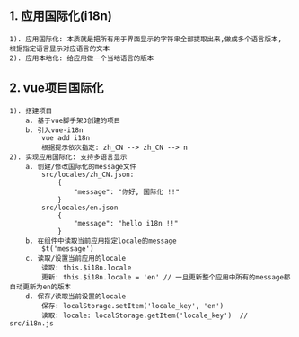## 1. 应用国际化(i18n)
	1). 应用国际化: 本质就是把所有用于界面显示的字符串全部提取出来,做成多个语言版本, 根据指定语言显示对应语言的文本
	2). 应用本地化: 给应用做一个当地语言的版本

## 2. vue项目国际化

	1). 搭建项目
		a. 基于vue脚手架3创建的项目
		b. 引入vue-i18n
			vue add i18n
			根据提示依次指定: zh_CN --> zh_CN --> n
	2). 实现应用国际化: 支持多语言显示
		a. 创建/修改国际化的message文件
			src/locales/zh_CN.json: 
				{
					"message": "你好, 国际化 !!"
				}
			src/locales/en.json
				{
					"message": "hello i18n !!"
				}
		b. 在组件中读取当前应用指定locale的message
			$t('message')
		c. 读取/设置当前应用的locale
			读取: this.$i18n.locale
			更新: this.$i18n.locale = 'en' // 一旦更新整个应用中所有的message都自动更新为en的版本
		d. 保存/读取当前设置的locale
			保存: localStorage.setItem('locale_key', 'en')
			读取: locale: localStorage.getItem('locale_key')  // src/i18n.js